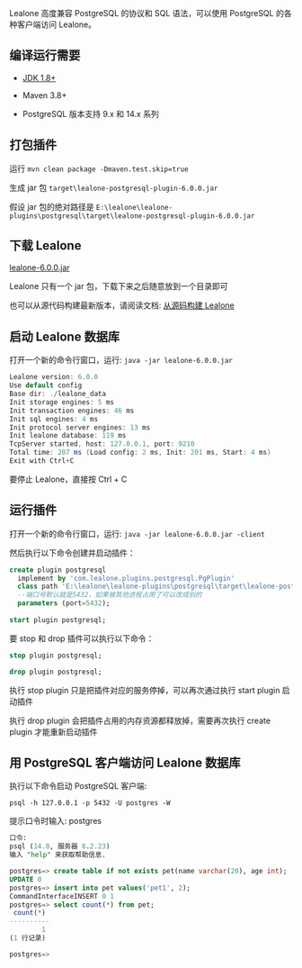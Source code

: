Lealone 高度兼容 PostgreSQL 的协议和 SQL 语法，可以使用 PostgreSQL 的各种客户端访问 Lealone。


## 编译运行需要

* [JDK 1.8+](https://www.oracle.com/java/technologies/downloads/)

* Maven 3.8+

* PostgreSQL 版本支持 9.x 和 14.x 系列


## 打包插件

运行 `mvn clean package -Dmaven.test.skip=true`

生成 jar 包 `target\lealone-postgresql-plugin-6.0.0.jar`

假设 jar 包的绝对路径是 `E:\lealone\lealone-plugins\postgresql\target\lealone-postgresql-plugin-6.0.0.jar`


## 下载 Lealone

[lealone-6.0.0.jar](https://github.com/lealone/Lealone/releases/download/lealone-6.0.0/lealone-6.0.0.jar)

Lealone 只有一个 jar 包，下载下来之后随意放到一个目录即可

也可以从源代码构建最新版本，请阅读文档: [从源码构建 Lealone](https://github.com/lealone/Lealone-Docs/blob/master/%E5%BA%94%E7%94%A8%E6%96%87%E6%A1%A3/%E4%BB%8E%E6%BA%90%E7%A0%81%E6%9E%84%E5%BB%BALealone.md)


## 启动 Lealone 数据库

打开一个新的命令行窗口，运行: `java -jar lealone-6.0.0.jar`

```java
Lealone version: 6.0.0
Use default config
Base dir: ./lealone_data
Init storage engines: 5 ms
Init transaction engines: 46 ms
Init sql engines: 4 ms
Init protocol server engines: 13 ms
Init lealone database: 119 ms
TcpServer started, host: 127.0.0.1, port: 9210
Total time: 207 ms (Load config: 2 ms, Init: 201 ms, Start: 4 ms)
Exit with Ctrl+C
```

要停止 Lealone，直接按 Ctrl + C


## 运行插件

打开一个新的命令行窗口，运行: `java -jar lealone-6.0.0.jar -client`

然后执行以下命令创建并启动插件：

```sql
create plugin postgresql
  implement by 'com.lealone.plugins.postgresql.PgPlugin' 
  class path 'E:\lealone\lealone-plugins\postgresql\target\lealone-postgresql-plugin-6.0.0.jar'
  --端口号默认就是5432，如果被其他进程占用了可以改成别的
  parameters (port=5432);
 
start plugin postgresql;
```

要 stop 和 drop 插件可以执行以下命令：

```sql
stop plugin postgresql;

drop plugin postgresql;
```

执行 stop plugin 只是把插件对应的服务停掉，可以再次通过执行 start plugin 启动插件

执行 drop plugin 会把插件占用的内存资源都释放掉，需要再次执行 create plugin 才能重新启动插件


## 用 PostgreSQL 客户端访问 Lealone 数据库

执行以下命令启动 PostgreSQL 客户端:

`psql -h 127.0.0.1 -p 5432 -U postgres -W`

提示口令时输入: postgres

```sql
口令:
psql (14.0, 服务器 8.2.23)
输入 "help" 来获取帮助信息.

postgres=> create table if not exists pet(name varchar(20), age int);
UPDATE 0
postgres=> insert into pet values('pet1', 2);
CommandInterfaceINSERT 0 1
postgres=> select count(*) from pet;
 count(*)
----------
        1
(1 行记录)

postgres=>
```
